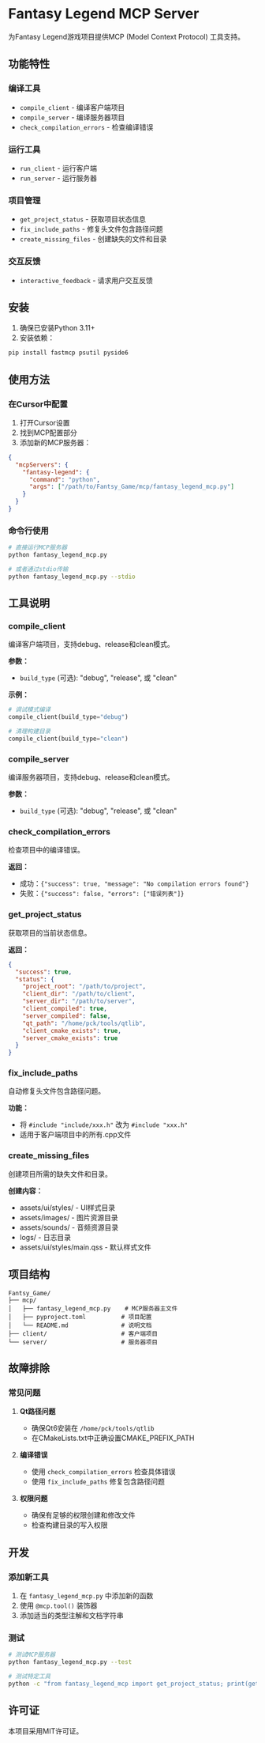 # Fantasy Legend MCP Server

为Fantasy Legend游戏项目提供MCP (Model Context Protocol) 工具支持。

## 功能特性

### 编译工具
- `compile_client` - 编译客户端项目
- `compile_server` - 编译服务器项目
- `check_compilation_errors` - 检查编译错误

### 运行工具
- `run_client` - 运行客户端
- `run_server` - 运行服务器

### 项目管理
- `get_project_status` - 获取项目状态信息
- `fix_include_paths` - 修复头文件包含路径问题
- `create_missing_files` - 创建缺失的文件和目录

### 交互反馈
- `interactive_feedback` - 请求用户交互反馈

## 安装

1. 确保已安装Python 3.11+
2. 安装依赖：
```bash
pip install fastmcp psutil pyside6
```

## 使用方法

### 在Cursor中配置

1. 打开Cursor设置
2. 找到MCP配置部分
3. 添加新的MCP服务器：

```json
{
  "mcpServers": {
    "fantasy-legend": {
      "command": "python",
      "args": ["/path/to/Fantsy_Game/mcp/fantasy_legend_mcp.py"]
    }
  }
}
```

### 命令行使用

```bash
# 直接运行MCP服务器
python fantasy_legend_mcp.py

# 或者通过stdio传输
python fantasy_legend_mcp.py --stdio
```

## 工具说明

### compile_client
编译客户端项目，支持debug、release和clean模式。

**参数：**
- `build_type` (可选): "debug", "release", 或 "clean"

**示例：**
```python
# 调试模式编译
compile_client(build_type="debug")

# 清理构建目录
compile_client(build_type="clean")
```

### compile_server
编译服务器项目，支持debug、release和clean模式。

**参数：**
- `build_type` (可选): "debug", "release", 或 "clean"

### check_compilation_errors
检查项目中的编译错误。

**返回：**
- 成功：`{"success": true, "message": "No compilation errors found"}`
- 失败：`{"success": false, "errors": ["错误列表"]}`

### get_project_status
获取项目的当前状态信息。

**返回：**
```json
{
  "success": true,
  "status": {
    "project_root": "/path/to/project",
    "client_dir": "/path/to/client",
    "server_dir": "/path/to/server",
    "client_compiled": true,
    "server_compiled": false,
    "qt_path": "/home/pck/tools/qtlib",
    "client_cmake_exists": true,
    "server_cmake_exists": true
  }
}
```

### fix_include_paths
自动修复头文件包含路径问题。

**功能：**
- 将 `#include "include/xxx.h"` 改为 `#include "xxx.h"`
- 适用于客户端项目中的所有.cpp文件

### create_missing_files
创建项目所需的缺失文件和目录。

**创建内容：**
- assets/ui/styles/ - UI样式目录
- assets/images/ - 图片资源目录
- assets/sounds/ - 音频资源目录
- logs/ - 日志目录
- assets/ui/styles/main.qss - 默认样式文件

## 项目结构

```
Fantsy_Game/
├── mcp/
│   ├── fantasy_legend_mcp.py    # MCP服务器主文件
│   ├── pyproject.toml          # 项目配置
│   └── README.md               # 说明文档
├── client/                     # 客户端项目
└── server/                     # 服务器项目
```

## 故障排除

### 常见问题

1. **Qt路径问题**
   - 确保Qt6安装在 `/home/pck/tools/qtlib`
   - 在CMakeLists.txt中正确设置CMAKE_PREFIX_PATH

2. **编译错误**
   - 使用 `check_compilation_errors` 检查具体错误
   - 使用 `fix_include_paths` 修复包含路径问题

3. **权限问题**
   - 确保有足够的权限创建和修改文件
   - 检查构建目录的写入权限

## 开发

### 添加新工具

1. 在 `fantasy_legend_mcp.py` 中添加新的函数
2. 使用 `@mcp.tool()` 装饰器
3. 添加适当的类型注解和文档字符串

### 测试

```bash
# 测试MCP服务器
python fantasy_legend_mcp.py --test

# 测试特定工具
python -c "from fantasy_legend_mcp import get_project_status; print(get_project_status())"
```

## 许可证

本项目采用MIT许可证。 